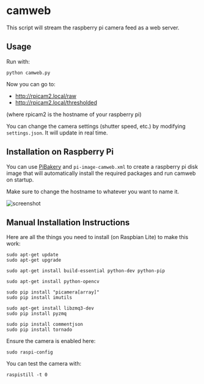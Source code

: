 # camweb

This script will stream the raspberry pi camera feed as a web server.


## Usage

Run with:

    python camweb.py

Now you can go to:

* http://rpicam2.local/raw
* http://rpicam2.local/thresholded

(where rpicam2 is the hostname of your raspberry pi)

You can change the camera settings (shutter speed, etc.) by modifying `settings.json`. It will update in real time.


## Installation on Raspberry Pi

You can use [PiBakery](http://www.pibakery.org/) and `pi-image-camweb.xml` to create a raspberry pi disk image that will automatically install the required packages and run camweb on startup.

Make sure to change the hostname to whatever you want to name it.

![screenshot](pibakery-screenshot.png)


## Manual Installation Instructions

Here are all the things you need to install (on Raspbian Lite) to make this work:

    sudo apt-get update
    sudo apt-get upgrade

    sudo apt-get install build-essential python-dev python-pip

    sudo apt-get install python-opencv

    sudo pip install "picamera[array]"
    sudo pip install imutils

    sudo apt-get install libzmq3-dev
    sudo pip install pyzmq

    sudo pip install commentjson
    sudo pip install tornado

Ensure the camera is enabled here:

    sudo raspi-config

You can test the camera with:

    raspistill -t 0
